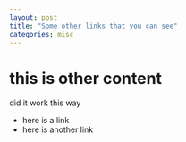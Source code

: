 ```yaml
---
layout: post
title: "Some other links that you can see"
categories: misc
---
```

# this is other content
did it work this way
- here is a link
- here is another link
